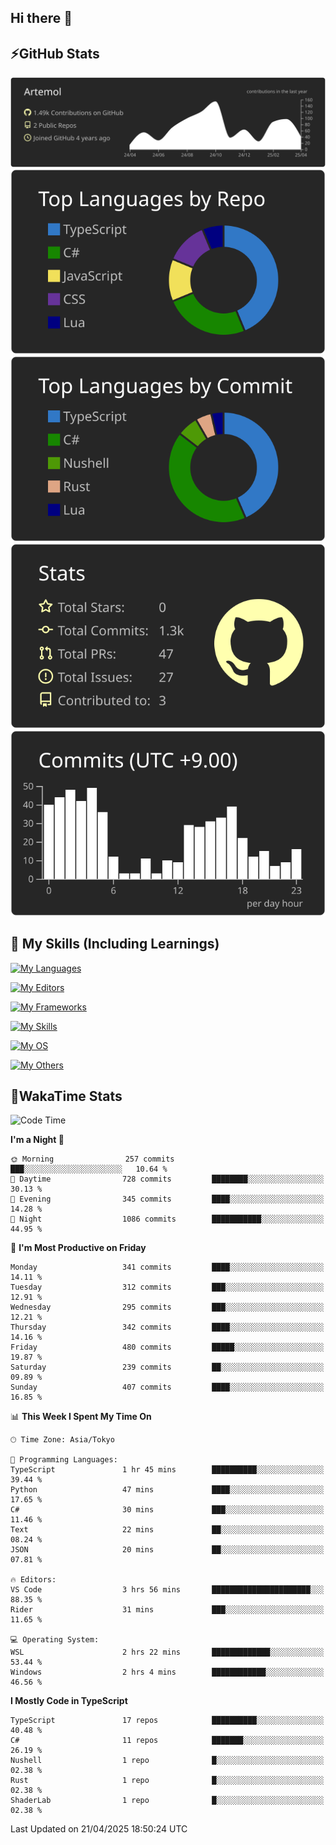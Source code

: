 ## Hi there 👋
<!--
**Artemol/Artemol** is a ✨ _special_ ✨ repository because its `README.md` (this file) appears on your GitHub profile.

Here are some ideas to get you started:

- 🔭 I’m currently working on ...
- 🌱 I’m currently learning ...
- 👯 I’m looking to collaborate on ...
- 🤔 I’m looking for help with ...
- 💬 Ask me about ...
- 📫 How to reach me: ...
- 😄 Pronouns: ...
- ⚡ Fun fact: ...
-->

## ⚡GitHub Stats
[![](https://raw.githubusercontent.com/Artemol/Artemol/main/profile-summary-card-output/apprentice/0-profile-details.svg)](https://github.com/vn7n24fzkq/github-profile-summary-cards)
[![](https://raw.githubusercontent.com/Artemol/Artemol/main/profile-summary-card-output/apprentice/1-repos-per-language.svg)](https://github.com/vn7n24fzkq/github-profile-summary-cards) [![](https://raw.githubusercontent.com/Artemol/Artemol/main/profile-summary-card-output/apprentice/2-most-commit-language.svg)](https://github.com/vn7n24fzkq/github-profile-summary-cards)
[![](https://raw.githubusercontent.com/Artemol/Artemol/main/profile-summary-card-output/apprentice/3-stats.svg)](https://github.com/vn7n24fzkq/github-profile-summary-cards) [![](https://raw.githubusercontent.com/Artemol/Artemol/main/profile-summary-card-output/apprentice/4-productive-time.svg)](https://github.com/vn7n24fzkq/github-profile-summary-cards)

## 🌱 My Skills (Including Learnings)

<!--
### Languages
-->
[![My Languages](https://skillicons.dev/icons?i=ts,py,cs,dotnet,rust,go,c,matlab,css)](https://skillicons.dev)

<!--
### Editors
-->
[![My Editors](https://skillicons.dev/icons?i=vscode,neovim,vim,visualstudio,idea)](https://skillicons.dev)

<!--
### Frameworks
-->
[![My Frameworks](https://skillicons.dev/icons?i=react,nestjs,vite,tailwind,tauri,electron,remix,nextjs,fastapi)](https://skillicons.dev)

<!--
### Tools
-->
[![My Skills](https://skillicons.dev/icons?i=git,nodejs,docker,unity,postman,bun,discord,cloudflare,bash,prometheus,grafana,obsidian)](https://skillicons.dev)

<!--
### OS
-->
[![My OS](https://skillicons.dev/icons?i=windows,ubuntu)](https://skillicons.dev)

<!--
### Others
-->
[![My Others](https://skillicons.dev/icons?i=github,raspberrypi,gcp)](https://skillicons.dev)

## 💬WakaTime Stats
<!--START_SECTION:waka-->
![Code Time](http://img.shields.io/badge/Code%20Time-531%20hrs-blue)

**I'm a Night 🦉** 

```text
🌞 Morning                257 commits         ███░░░░░░░░░░░░░░░░░░░░░░   10.64 % 
🌆 Daytime                728 commits         ████████░░░░░░░░░░░░░░░░░   30.13 % 
🌃 Evening                345 commits         ████░░░░░░░░░░░░░░░░░░░░░   14.28 % 
🌙 Night                  1086 commits        ███████████░░░░░░░░░░░░░░   44.95 % 
```
📅 **I'm Most Productive on Friday** 

```text
Monday                   341 commits         ████░░░░░░░░░░░░░░░░░░░░░   14.11 % 
Tuesday                  312 commits         ███░░░░░░░░░░░░░░░░░░░░░░   12.91 % 
Wednesday                295 commits         ███░░░░░░░░░░░░░░░░░░░░░░   12.21 % 
Thursday                 342 commits         ████░░░░░░░░░░░░░░░░░░░░░   14.16 % 
Friday                   480 commits         █████░░░░░░░░░░░░░░░░░░░░   19.87 % 
Saturday                 239 commits         ██░░░░░░░░░░░░░░░░░░░░░░░   09.89 % 
Sunday                   407 commits         ████░░░░░░░░░░░░░░░░░░░░░   16.85 % 
```


📊 **This Week I Spent My Time On** 

```text
🕑︎ Time Zone: Asia/Tokyo

💬 Programming Languages: 
TypeScript               1 hr 45 mins        ██████████░░░░░░░░░░░░░░░   39.44 % 
Python                   47 mins             ████░░░░░░░░░░░░░░░░░░░░░   17.65 % 
C#                       30 mins             ███░░░░░░░░░░░░░░░░░░░░░░   11.46 % 
Text                     22 mins             ██░░░░░░░░░░░░░░░░░░░░░░░   08.24 % 
JSON                     20 mins             ██░░░░░░░░░░░░░░░░░░░░░░░   07.81 % 

🔥 Editors: 
VS Code                  3 hrs 56 mins       ██████████████████████░░░   88.35 % 
Rider                    31 mins             ███░░░░░░░░░░░░░░░░░░░░░░   11.65 % 

💻 Operating System: 
WSL                      2 hrs 22 mins       █████████████░░░░░░░░░░░░   53.44 % 
Windows                  2 hrs 4 mins        ████████████░░░░░░░░░░░░░   46.56 % 
```

**I Mostly Code in TypeScript** 

```text
TypeScript               17 repos            ██████████░░░░░░░░░░░░░░░   40.48 % 
C#                       11 repos            ███████░░░░░░░░░░░░░░░░░░   26.19 % 
Nushell                  1 repo              █░░░░░░░░░░░░░░░░░░░░░░░░   02.38 % 
Rust                     1 repo              █░░░░░░░░░░░░░░░░░░░░░░░░   02.38 % 
ShaderLab                1 repo              █░░░░░░░░░░░░░░░░░░░░░░░░   02.38 % 
```




 Last Updated on 21/04/2025 18:50:24 UTC
<!--END_SECTION:waka-->
